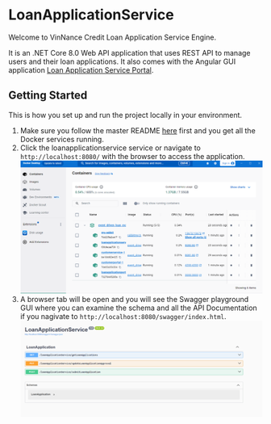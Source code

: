 # LoanApplicationService

Welcome to VinNance Credit Loan Application Service Engine.

It is an .NET Core 8.0 Web API application that uses REST API to manage users and their loan applications.
It also comes with the Angular GUI application [Loan Application Service Portal](https://github.com/vinhngogia0906/Event_Driven_Loan_Evaluation/tree/main/loan-application-portal).


## Getting Started
This is how you set up and run the project locally in your environment.

1. Make sure you follow the master README [here](https://github.com/vinhngogia0906/Event_Driven_Loan_Evaluation) first and you get all the Docker services running.
2. Click the loanapplicationservice service or navigate to `http://localhost:8080/` with the browser to access the application.
![Docker Container](image-1.png)
3. A browser tab will be open and you will see the Swagger playground GUI where you can examine the schema and all the API Documentation if you nagivate to `http://localhost:8080/swagger/index.html`.
![Swagger playground GUI](image-2.png)